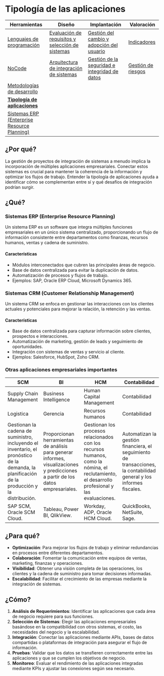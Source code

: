 # Tipología de las aplicaciones

|Herramientas|Diseño|Implantación|Valoración|
|-|-|-|-|
|[Lenguajes de programación](lenguajesProgramacion.md)|[Evaluación de requisitos y selección de sistemas](requisitos.md)|[Gestión del cambio y adopción del usuario](gestionDelCambio.md)|[Indicadores](indicadores.md)|
|[NoCode](noCode.md)|[Arquitectura de integración de sistemas](arquitectura.md)|[Gestión de la seguridad e integridad de datos](gestionSeguridad.md)|[Gestión de riesgos](riesgos.md)|
|[Metodologías de desarrollo](metodologiasDesarrollo.md)
|[**Tipología de aplicaciones**](tipologia.md)
|[Sistemas ERP (Enterprise Resource Planning)](erp.md)

## ¿Por qué?

La gestión de proyectos de integración de sistemas a menudo implica la incorporación de múltiples aplicaciones empresariales. Conectar estos sistemas es crucial para mantener la coherencia de la información y optimizar los flujos de trabajo. Entender la tipología de aplicaciones ayuda a identificar cómo se complementan entre sí y qué desafíos de integración podrían surgir.

## ¿Qué?

### Sistemas ERP (Enterprise Resource Planning)

Un sistema ERP es un software que integra múltiples funciones empresariales en un único sistema centralizado, proporcionando un flujo de información consistente entre departamentos como finanzas, recursos humanos, ventas y cadena de suministro.

#### Características

- Módulos interconectados que cubren las principales áreas de negocio.
- Base de datos centralizada para evitar la duplicación de datos.
- Automatización de procesos y flujos de trabajo.
- Ejemplos: SAP, Oracle ERP Cloud, Microsoft Dynamics 365.

### Sistemas CRM (Customer Relationship Management)

Un sistema CRM se enfoca en gestionar las interacciones con los clientes actuales y potenciales para mejorar la relación, la retención y las ventas.

#### Características

- Base de datos centralizada para capturar información sobre clientes, prospectos e interacciones.
- Automatización de marketing, gestión de leads y seguimiento de oportunidades.
- Integración con sistemas de ventas y servicio al cliente.
- Ejemplos: Salesforce, HubSpot, Zoho CRM.

### Otras aplicaciones empresariales importantes

|SCM|BI|HCM|Contabilidad|
|-|-|-|-|
|Supply Chain Management|Business Intelligence|Human Capital Management|Contabilidad|
|Logistica|Gerencia|Recursos humanos|Contabilidad
|Gestionan la cadena de suministro, incluyendo el inventario, el pronóstico de la demanda, la planificación de la producción y la distribución.|Proporcionan herramientas de análisis para generar informes, visualizaciones y predicciones a partir de los datos empresariales.|Gestionan los procesos relacionados con los recursos humanos, como la nómina, el reclutamiento, el desarrollo profesional y las evaluaciones.|Automatizan la gestión financiera, el seguimiento de transacciones, la contabilidad general y los informes fiscales.|
|SAP SCM, Oracle SCM Cloud.|Tableau, Power BI, QlikView.|Workday, ADP, Oracle HCM Cloud.|QuickBooks, NetSuite, Sage.|

## ¿Para qué?

- **Optimización**: Para mejorar los flujos de trabajo y eliminar redundancias en procesos entre diferentes departamentos.
- **Colaboración**: Fomentar la comunicación entre equipos de ventas, marketing, finanzas y operaciones.
- **Visibilidad**: Obtener una visión completa de las operaciones, los clientes y la cadena de suministro para tomar decisiones informadas.
- **Escalabilidad**: Facilitar el crecimiento de las empresas mediante la integración de sistemas.

## ¿Cómo?

1. **Análisis de Requerimientos**: Identificar las aplicaciones que cada área de negocio requiere para sus funciones.
2. **Selección de Sistemas**: Elegir las aplicaciones empresariales basándose en la compatibilidad con otros sistemas, el costo, las necesidades del negocio y la escalabilidad.
3. **Integración**: Conectar las aplicaciones mediante APIs, bases de datos compartidas o plataformas de integración para asegurar el flujo de información.
4. **Pruebas**: Validar que los datos se transfieren correctamente entre las aplicaciones y que se cumplen los objetivos de negocio.
5. **Monitoreo**: Evaluar el rendimiento de las aplicaciones integradas mediante KPIs y ajustar las conexiones según sea necesario.

